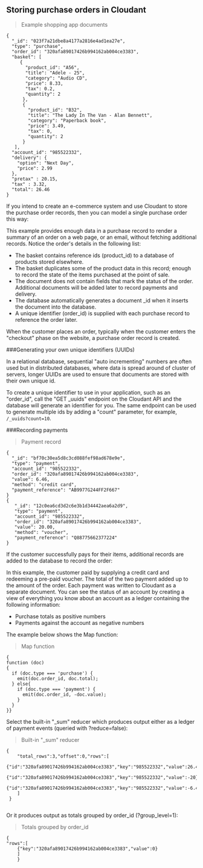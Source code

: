 ## Storing purchase orders in Cloudant

> Example shopping app documents

```
{
  "_id": "023f7a21dbe8a4177a2816e4ad1ea27e",
  "type": "purchase",
  "order_id": "320afa89017426b994162ab004ce3383",
  "basket": [
     {
       "product_id": "A56",
       "title": "Adele - 25",
       "category": "Audio CD",
       "price": 8.33,
       "tax": 0.2,
       "quantity": 2
      },
      {
        "product_id": "B32",
        "title": "The Lady In The Van - Alan Bennett",
        "category": "Paperback book",
        "price": 3.49,
        "tax": 0,
        "quantity": 2
      }
   ],
  "account_id": "985522332",
  "delivery": {
    "option": "Next Day",
    "price": 2.99
  },
  "pretax" : 20.15,
  "tax" : 3.32,
  "total": 26.46
}
```

If you intend to create an e-commerce system and use Cloudant to store the purchase order records, then 
you can model a single purchase order this way:

<div></div>

This example provides enough data in a purchase record to render a summary of an order on a web page, or an email, without fetching additional records. Notice the order's details in the following list:
 
-	The basket contains reference ids (product_id) to a database of products stored elsewhere.
-	The basket duplicates some of the product data in this record; enough to record the state of the items purchased at the point of sale.
-	The document does not contain fields that mark the status of the order. Additional documents will be added later to record payments and delivery.
-	The database automatically generates a document _id when it inserts the document into the database.
-	A unique identifier (order_id) is supplied with each purchase record to reference the order later. 
 
When the customer places an order, typically when the customer enters the "checkout" phase on the website, a purchase order record is created. 

###Generating your own unique identifiers (UUIDs)
 
In a relational database, sequential "auto incrementing" numbers are often used but in distributed databases, where data is spread around of cluster of servers, longer UUIDs are used to ensure that documents are stored with their own unique id.
 
To create a unique identifier to use in your application, such as an "order_id", call the "GET _uuids" endpoint on the Cloudant API and the database will generate an identifier for you. The same endpoint can be used to generate multiple ids by adding a "count" parameter, for example, `/_uuids?count=10`.

###Recording payments

> Payment record

```
{
  "_id": "bf70c30ea5d8c3cd088fef98ad678e9e",
  "type": "payment",
  "account_id": "985522332",
  "order_id": "320afa89017426b994162ab004ce3383",
  "value": 6.46,
  "method": "credit card",
  "payment_reference": "AB9977G244FF2F667"
}
{
   "_id": "12c0ea6cd3d2c6e3b1d34442aea6a2d9",
   "type": "payment",
   "account_id": "985522332",
   "order_id": "320afa89017426b994162ab004ce3383",
   "value": 20.00,
   "method": "voucher",
   "payment_reference": "Q88775662377224"
}
```


If the customer successfully pays for their items, additional records are added to the database to record the order:
<div></div>

In this example, the customer paid by supplying a credit card and redeeming a pre-paid voucher. The total of the two payment added up to the amount of the order. Each payment was written to Cloudant as a separate document. You can see the status of an account by creating a view of everything you know about an account as a ledger containing the following information: 
 
-	Purchase totals as positive numbers
-	Payments against the account as negative numbers


The example below shows the Map function: 
<div></div>
 
> Map function

```
{
function (doc) 
{
  if (doc.type === 'purchase') {
    emit(doc.order_id, doc.total);
  } else{
    if (doc.type === 'payment') {
      emit(doc.order_id, -doc.value);
    }
  }
}}

```
<div></div>
Select the built-in "_sum" reducer which produces output either as a ledger of payment events (queried with ?reduce=false): 


> Built-in "_sum" reducer

```
{
	"total_rows":3,"offset":0,"rows":[
 	  {"id":"320afa89017426b994162ab004ce3383","key":"985522332","value":26.46},
 	  {"id":"320afa89017426b994162ab004ce3383","key":"985522332","value":-20},
 	  {"id":"320afa89017426b994162ab004ce3383","key":"985522332","value":-6.46}
 	]
 }
 
```

Or it produces output as totals grouped by order_id (?group_level=1):

> Totals grouped by order_id

```
{
"rows":[
 	{"key":"320afa89017426b994162ab004ce3383","value":0}
 	]
 	}

``` 
